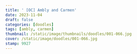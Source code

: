 ```yaml
---
title: ' [OC] Ambly and Carmen'
date: 2023-11-04
draft: false
categories: [doodles]
tags: [ambly, carmen]
thumbnail: /static/image/thumbnails/doodles/001-066.jpg
cover: /static/image/doodles/001-066.jpg
stamp: 9927
---
```

